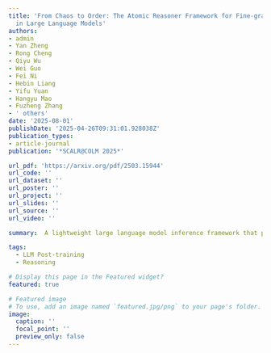 ```yaml
---
title: 'From Chaos to Order: The Atomic Reasoner Framework for Fine-grained Reasoning
  in Large Language Models'
authors:
- admin
- Yan Zheng
- Rong Cheng
- Qiyu Wu
- Wei Guo
- Fei Ni
- Hebin Liang
- Yifu Yuan
- Hangyu Mao
- Fuzheng Zhang
- ' others'
date: '2025-08-01'
publishDate: '2025-04-26T09:31:01.928038Z'
publication_types:
- article-journal
publication: '*SCALR@COLM 2025*'

url_pdf: 'https://arxiv.org/pdf/2503.15944'
url_code: ''
url_dataset: ''
url_poster: ''
url_project: ''
url_slides: ''
url_source: ''
url_video: ''

summary:  A lightweight large language model inference framework that performs structured and fine-grained natural language reasoning without the need for complex search and external tools.

tags:
  - LLM Post-training
  - Reasoning

# Display this page in the Featured widget?
featured: true

# Featured image
# To use, add an image named `featured.jpg/png` to your page's folder.
image:
  caption: ''
  focal_point: ''
  preview_only: false
---
```

